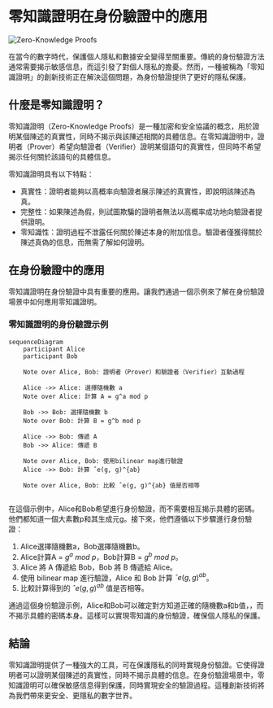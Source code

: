 # 零知識證明在身份驗證中的應用

![Zero-Knowledge Proofs](https://cdn.jsdelivr.net/gh/tc3oliver/ImageHosting/img/202305271014608.png)

在當今的數字時代，保護個人隱私和數據安全變得至關重要。傳統的身份驗證方法通常需要揭示敏感信息，而這引發了對個人隱私的擔憂。然而，一種被稱為「零知識證明」的創新技術正在解決這個問題，為身份驗證提供了更好的隱私保護。

## 什麼是零知識證明？

零知識證明（Zero-Knowledge Proofs）是一種加密和安全協議的概念，用於證明某個陳述的真實性，同時不揭示與該陳述相關的具體信息。在零知識證明中，證明者（Prover）希望向驗證者（Verifier）證明某個語句的真實性，但同時不希望揭示任何關於該語句的具體信息。

零知識證明具有以下特點：

- 真實性：證明者能夠以高概率向驗證者展示陳述的真實性，即說明該陳述為真。
- 完整性：如果陳述為假，則試圖欺騙的證明者無法以高概率成功地向驗證者提供證明。
- 零知識性：證明過程不泄露任何關於陳述本身的附加信息。驗證者僅獲得關於陳述真偽的信息，而無需了解如何證明。

## 在身份驗證中的應用

零知識證明在身份驗證中具有重要的應用。讓我們通過一個示例來了解在身份驗證場景中如何應用零知識證明。

### 零知識證明的身份驗證示例

```mermaid
sequenceDiagram
    participant Alice
    participant Bob

    Note over Alice, Bob: 證明者（Prover）和驗證者（Verifier）互動過程

    Alice ->> Alice: 選擇隨機數 a
    Note over Alice: 計算 A = g^a mod p

    Bob ->> Bob: 選擇隨機數 b
    Note over Bob: 計算 B = g^b mod p

    Alice ->> Bob: 傳遞 A
    Bob ->> Alice: 傳遞 B

    Note over Alice, Bob: 使用bilinear map進行驗證
    Alice ->> Bob: 計算 ˆe(g, g)^{ab}

    Note over Alice, Bob: 比較 ˆe(g, g)^{ab} 值是否相等


```


在這個示例中，Alice和Bob希望進行身份驗證，而不需要相互揭示具體的密碼。他們都知道一個大素數p和其生成元g。接下來，他們遵循以下步驟進行身份驗證：

1. Alice選擇隨機數a，Bob選擇隨機數b。
2. Alice計算A = $g^a\ mod\ p$，Bob計算B = $g^b\ mod\ p$。
3. Alice 將 A 傳遞給 Bob，Bob 將 B 傳遞給 Alice。
4. 使用 bilinear map 進行驗證，Alice 和 Bob 計算 $ˆe(g, g)^{ab}$。
5. 比較計算得到的 $ˆe(g, g)^{ab}$ 值是否相等。

通過這個身份驗證示例，Alice和Bob可以確定對方知道正確的隨機數a和b值，，而不揭示具體的密碼本身。這樣可以實現零知識的身份驗證，確保個人隱私的保護。

## 結論

零知識證明提供了一種強大的工具，可在保護隱私的同時實現身份驗證。它使得證明者可以證明某個陳述的真實性，同時不揭示具體的信息。在身份驗證場景中，零知識證明可以確保敏感信息得到保護，同時實現安全的驗證過程。這種創新技術將為我們帶來更安全、更隱私的數字世界。